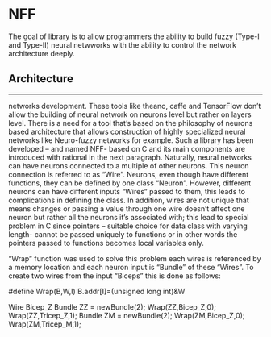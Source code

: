 # NFF

The goal of library is to allow programmers the ability to build fuzzy (Type-I and Type-II) neural netwworks with the ability to control the network architecture deeply.

## Architecture
--------

networks development. These tools like theano, caffe and TensorFlow don’t allow the building of neural network on neurons level but rather on layers level. There is a need for a tool that’s based on the philosophy of neurons based architecture that allows construction of highly specialized neural networks like Neuro-fuzzy networks for example. Such a library has been developed – and named NFF- based on C and its main components are introduced with rational in the next paragraph. 
Naturally, neural networks can have neurons connected to a multiple of other neurons. This neuron connection is referred to as “Wire”. Neurons, even though have different functions, they can be defined by one class “Neuron”. However, different neurons can have different inputs “Wires” passed to them, this leads to complications in defining the class. In addition, wires are not unique that means changes or passing a value through one wire doesn’t affect one neuron but rather all the neurons it’s associated with; this lead to special problem in C since pointers – suitable choice for data class with varying length- cannot be passed uniquely to functions or in other words the pointers passed to functions becomes local variables only.

“Wrap” function was used to solve this problem each wires is referenced by a memory location and each neuron input is “Bundle” of these “Wires”.
To create two wires from the input “Biceps” this is done as follows:


#define Wrap(B,W,I) B.addr[I]=(unsigned long int)&W

Wire Bicep_Z
Bundle ZZ = newBundle(2);
Wrap(ZZ,Bicep_Z,0);
Wrap(ZZ,Tricep_Z,1);
Bundle ZM = newBundle(2);
Wrap(ZM,Bicep_Z,0);
Wrap(ZM,Tricep_M,1);
